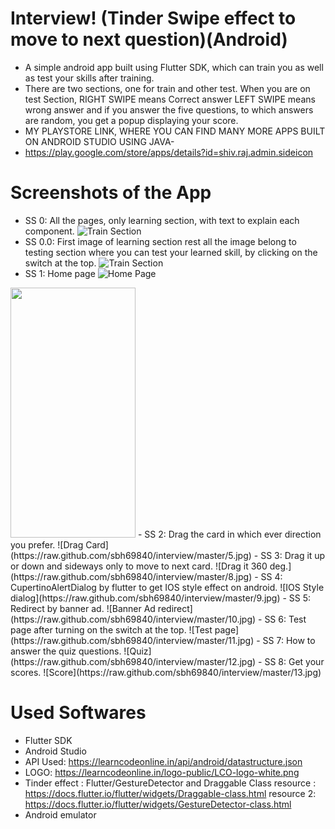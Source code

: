 

# Interview! (Tinder Swipe effect to move to next question)(Android)
- A simple android app built using Flutter SDK, which can train you as well as test your skills 
after training. 
- There are two sections, one for train and other test. When you are on test
 Section, RIGHT SWIPE means Correct answer LEFT SWIPE means wrong answer and if you answer the 
 five questions, to which answers are random, you get a popup displaying your score. 
- MY PLAYSTORE LINK, WHERE YOU CAN FIND MANY MORE APPS BUILT ON ANDROID STUDIO USING JAVA-
- https://play.google.com/store/apps/details?id=shiv.raj.admin.sideicon
# Screenshots of the App

- SS 0: All the pages, only learning section, with text to explain each component.
![Train Section](https://raw.github.com/sbh69840/interview/master/15.png)
- SS 0.0: First image of learning section rest all the image belong to testing section
where you can test your learned skill, by clicking on the switch at the top.
![Train Section](https://raw.github.com/sbh69840/interview/master/16.png)
 - SS 1: Home page 
![Home Page](https://raw.github.com/sbh69840/interview/master/4.jpg)
<img src="https://raw.github.com/sbh69840/interview/master/4.jpg" width="200" height="400" />
 - SS 2: Drag the card in which ever direction you prefer.  
![Drag Card](https://raw.github.com/sbh69840/interview/master/5.jpg)
 - SS 3: Drag it up or down and sideways only to move to next card.
![Drag it 360 deg.](https://raw.github.com/sbh69840/interview/master/8.jpg)
 - SS 4: CupertinoAlertDialog by flutter to get IOS style effect on android.
![IOS Style dialog](https://raw.github.com/sbh69840/interview/master/9.jpg)
 - SS 5: Redirect by banner ad.
![Banner Ad redirect](https://raw.github.com/sbh69840/interview/master/10.jpg)
 - SS 6: Test page after turning on the switch at the top.
![Test page](https://raw.github.com/sbh69840/interview/master/11.jpg)
 - SS 7: How to answer the quiz questions.
![Quiz](https://raw.github.com/sbh69840/interview/master/12.jpg)
 - SS 8: Get your scores.
![Score](https://raw.github.com/sbh69840/interview/master/13.jpg)

# Used Softwares
 - Flutter SDK
 - Android Studio
 - API Used: https://learncodeonline.in/api/android/datastructure.json
 - LOGO: https://learncodeonline.in/logo-public/LCO-logo-white.png
 - Tinder effect : Flutter/GestureDetector and Draggable Class
   resource : https://docs.flutter.io/flutter/widgets/Draggable-class.html
   resource 2: https://docs.flutter.io/flutter/widgets/GestureDetector-class.html
 - Android emulator